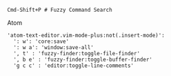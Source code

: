     Cmd-Shift+P # Fuzzy Command Search

Atom

    'atom-text-editor.vim-mode-plus:not(.insert-mode)':
      ': w': 'core:save'
      ': w a': 'window:save-all'
      ', t' : 'fuzzy-finder:toggle-file-finder'
      ', b e' : 'fuzzy-finder:toggle-buffer-finder'
      'g c c' : 'editor:toggle-line-comments'
